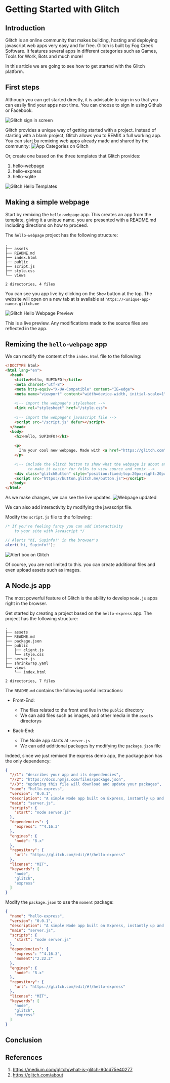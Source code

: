 # Getting Started with Glitch

## Introduction

Glitch is an online community that makes building, hosting and deploying javascript web apps very easy and for free. Glitch is built by Fog Creek Software. It features several apps in different categories such as Games, Tools for Work, Bots and much more! 

In this article we are going to see how to get started with the Glitch platform.

## First steps

Although you can get started directly, it is advisable to sign in so that you can easily find your apps next time. You can choose to sign in using Github or Facebook.

![Glitch sign in screen](signin-glitch.png)

Glitch provides a unique way of getting started with a project. Instead of starting with a blank project, Glitch allows you to REMIX a full working app. You can start by remixing web apps already made and shared by the community:
![App Categories on Glitch](glitch-app-categories.png)

Or, create one based on the three templates that Glitch provides:

1. hello-webpage
2. hello-express
3. hello-sqlite

![Glitch Hello Templates](glitch-hello-templates.png)



## Making a simple webpage
Start by remixing the `hello-webpage` app. This creates an app from the template, giving it a unique name. you are presented with a README.md including directions on how to proceed.

The `hello-webpage` project has the following structure:

```
.
├── assets
├── README.md
├── index.html
├── public
├── script.js
├── style.css
└── views

2 directories, 4 files
```
You can see you app live by clicking on the `Show` button at the top. The website will open on a new tab at is available at `https://<unique-app-name>.glitch.me`

![Glitch Hello Webpage Preview](glitch-webpage-preview.png)

This is a live preview. Any modifications made to the source files are reflected in the app.

## Remixing the `hello-webpage` app

We can modify the content of the `index.html` file to the following:

```html
<!DOCTYPE html>
<html lang="en">
  <head>
    <title>Hello, SUPINFO!</title>
    <meta charset="utf-8">
    <meta http-equiv="X-UA-Compatible" content="IE=edge">
    <meta name="viewport" content="width=device-width, initial-scale=1">
    
    <!-- import the webpage's stylesheet -->
    <link rel="stylesheet" href="/style.css">
    
    <!-- import the webpage's javascript file -->
    <script src="/script.js" defer></script>
  </head>  
  <body>
    <h1>Hello, SUPINFO!</h1>
    
    <p>
      I'm your cool new webpage. Made with <a href="https://glitch.com">Glitch</a>!
    </p>

    <!-- include the Glitch button to show what the webpage is about and
          to make it easier for folks to view source and remix -->
    <div class="glitchButton" style="position:fixed;top:20px;right:20px;"></div>
    <script src="https://button.glitch.me/button.js"></script>
  </body>
</html>

```

As we make changes, we can see the live updates.
![Webpage updated](glitch-live-update.png)

We can also add interactivity by modifying the javascript file.

Modify the `script.js` file to the following:

```js
/* If you're feeling fancy you can add interactivity 
    to your site with Javascript */

// Alerts "hi, Supinfo!" in the browser's
alert('hi, Supinfo!');
```
![Alert box on Glitch](glitch-js-alert.png)


Of course, you are not limited to this. you can create additional files and even upload assets such as images.

## A Node.js app

The most powerful feature of Glitch is the ability to develop `Node.js` apps right in the browser.

Get started by creating a project based on the `hello-express` app. The project has the following structure:

```
.
├── assets
├── README.md
├── package.json
├── public
│   ├── client.js
│   └── style.css
├── server.js
├── shrinkwrap.yaml
└── views
    └── index.html

2 directories, 7 files
```
The `README.md` contains the following useful instructions:

- Front-End:
    - The files related to the front end live in the `public` directory
    - We can add files such as images, and other media in the `assets` directorys

- Back-End:
    - The Node app starts at `server.js`
    - We can add additional packages by modifying the `package.json` file

Indeed, since we just remixed the express demo app, the package.json has the only dependency:

```json
{
  "//1": "describes your app and its dependencies",
  "//2": "https://docs.npmjs.com/files/package.json",
  "//3": "updating this file will download and update your packages",
  "name": "hello-express",
  "version": "0.0.1",
  "description": "A simple Node app built on Express, instantly up and running.",
  "main": "server.js",
  "scripts": {
    "start": "node server.js"
  },
  "dependencies": {
    "express": "^4.16.3"
  },
  "engines": {
    "node": "8.x"
  },
  "repository": {
    "url": "https://glitch.com/edit/#!/hello-express"
  },
  "license": "MIT",
  "keywords": [
    "node",
    "glitch",
    "express"
  ]
}
```

Modify the `package.json` to use the `moment` package:

```json
{
  "name": "hello-express",
  "version": "0.0.1",
  "description": "A simple Node app built on Express, instantly up and running.",
  "main": "server.js",
  "scripts": {
    "start": "node server.js"
  },
  "dependencies": {
    "express": "^4.16.3",
    "moment":"2.22.2"
  },
  "engines": {
    "node": "8.x"
  },
  "repository": {
    "url": "https://glitch.com/edit/#!/hello-express"
  },
  "license": "MIT",
  "keywords": [
    "node",
    "glitch",
    "express"
  ]
}

```



## Conclusion

## References
1. https://medium.com/glitch/what-is-glitch-90cd75e40277
2. https://glitch.com/about